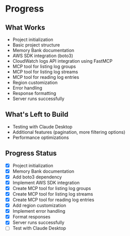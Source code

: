 # Progress

## What Works

- Project initialization
- Basic project structure
- Memory Bank documentation
- AWS SDK integration (boto3)
- CloudWatch logs API integration using FastMCP
- MCP tool for listing log groups
- MCP tool for listing log streams
- MCP tool for reading log entries
- Region customization
- Error handling
- Response formatting
- Server runs successfully

## What's Left to Build

- Testing with Claude Desktop
- Additional features (pagination, more filtering options)
- Performance optimizations

## Progress Status

- [x] Project initialization
- [x] Memory Bank documentation
- [x] Add boto3 dependency
- [x] Implement AWS SDK integration
- [x] Create MCP tool for listing log groups
- [x] Create MCP tool for listing log streams
- [x] Create MCP tool for reading log entries
- [x] Add region customization
- [x] Implement error handling
- [x] Format responses
- [x] Server runs successfully
- [ ] Test with Claude Desktop
